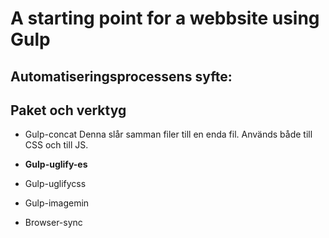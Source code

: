 # A starting point for a webbsite using Gulp

## Automatiseringsprocessens syfte:


## Paket och verktyg
* Gulp-concat
Denna slår samman filer till en enda fil. Används både till CSS och till JS. 

* **Gulp-uglify-es**

* Gulp-uglifycss

* Gulp-imagemin

* Browser-sync
